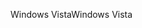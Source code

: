 <span data-ttu-id="4c30c-101">Windows Vista</span><span class="sxs-lookup"><span data-stu-id="4c30c-101">Windows Vista</span></span>